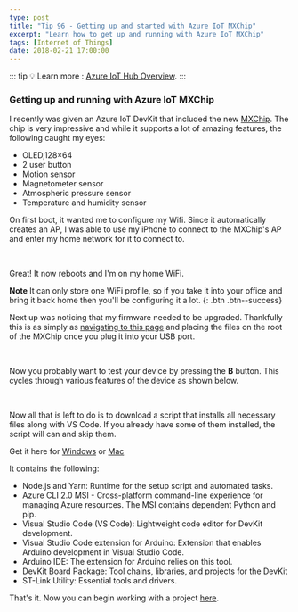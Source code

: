 ```yaml
---
type: post
title: "Tip 96 - Getting up and started with Azure IoT MXChip"
excerpt: "Learn how to get up and running with Azure IoT MXChip"
tags: [Internet of Things]
date: 2018-02-21 17:00:00
---
```


::: tip
:bulb: Learn more : [Azure IoT Hub Overview](https://docs.microsoft.com/azure/iot-hub/about-iot-hub?WT.mc_id=docs-azuredevtips-azureappsdev).
:::

### Getting up and running with Azure IoT MXChip

I recently was given an Azure IoT DevKit that included the new [MXChip](http://mxchip.com/az3166). The chip is very impressive and while it supports a lot of amazing features, the following caught my eyes:

* OLED,128×64
* 2 user button
* Motion sensor
* Magnetometer sensor
* Atmospheric pressure sensor
* Temperature and humidity sensor

On first boot, it wanted me to configure my Wifi. Since it automatically creates an AP, I was able to use my iPhone to connect to the MXChip's AP and enter my home network for it to connect to.

<img :src="$withBase('/files/iotdevkit1.png')">

<img :src="$withBase('/files/iotdevkit2.png')">

<img :src="$withBase('/files/iotdevkit3.png')">

Great! It now reboots and I'm on my home WiFi.

**Note** It can only store one WiFi profile, so if you take it into your office and bring it back home then you'll be configuring it a lot.
{: .btn .btn--success}

Next up was noticing that my firmware needed to be upgraded. Thankfully this is as simply as [navigating to this page](https://microsoft.github.io/azure-iot-developer-kit/docs/firmware-upgrading/) and placing the files on the root of the MXChip once you plug it into your USB port.

<img :src="$withBase('/files/iotdevkit4.png')">

<img :src="$withBase('/files/iotdevkit5.png')">

Now you probably want to test your device by pressing the **B** button. This cycles through various features of the device as shown below.

<img :src="$withBase('/files/iotdevkit6.png')">

<img :src="$withBase('/files/iotdevkit7.png')">

Now all that is left to do is to download a script that installs all necessary files along with VS Code. If you already have some of them installed, the script will can and skip them.

Get it here for [Windows](https://aka.ms/devkit/prod/installpackage/latest?WT.mc_id=akams-azuredevtips-azureappsdev) or [Mac](https://aka.ms/devkit/prod/installpackage/mac/latest?WT.mc_id=akams-azuredevtips-azureappsdev)

It contains the following:

* Node.js and Yarn: Runtime for the setup script and automated tasks.
* Azure CLI 2.0 MSI - Cross-platform command-line experience for managing Azure resources. The MSI contains dependent Python and pip.
* Visual Studio Code (VS Code): Lightweight code editor for DevKit development.
* Visual Studio Code extension for Arduino: Extension that enables Arduino development in Visual Studio Code.
* Arduino IDE: The extension for Arduino relies on this tool.
* DevKit Board Package: Tool chains, libraries, and projects for the DevKit
* ST-Link Utility: Essential tools and drivers.

That's it. Now you can begin working with a project [here](https://microsoft.github.io/azure-iot-developer-kit/docs/projects/).
